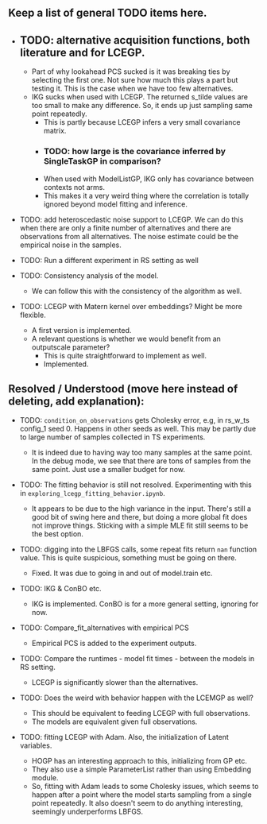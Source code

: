## Keep a list of general TODO items here.


- ## TODO: alternative acquisition functions, both literature and for LCEGP.
  - Part of why lookahead PCS sucked is it was breaking ties by selecting the first 
    one. Not sure how much this plays a part but testing it. This is the case when we 
    have too few alternatives.
  - IKG sucks when used with LCEGP. The returned s_tilde values are too small to make 
    any difference. So, it ends up just sampling same point repeatedly.
    - This is partly because LCEGP infers a very small covariance matrix. 
    - ### TODO: how large is the covariance inferred by SingleTaskGP in comparison?
    - When used with ModelListGP, IKG only has covariance between contexts not arms.
    - This makes it a very weird thing where the correlation is totally ignored beyond 
      model fitting and inference.

- TODO: add heteroscedastic noise support to LCEGP. We can do this when there are only 
  a finite number of alternatives and there are observations from all alternatives.
  The noise estimate could be the empirical noise in the samples.

- TODO: Run a different experiment in RS setting as well

- TODO: Consistency analysis of the model.
  - We can follow this with the consistency of the algorithm as well.

- TODO: LCEGP with Matern kernel over embeddings? Might be more flexible.
  - A first version is implemented. 
  - A relevant questions is whether we would benefit from an outputscale parameter?
    - This is quite straightforward to implement as well.
    - Implemented.
  

## Resolved / Understood (move here instead of deleting, add explanation):

- TODO: `condition_on_observations` gets Cholesky error, e.g, in rs_w_ts config_1 seed 0. 
  Happens in other seeds as well.
  This may be partly due to large number of samples collected in TS experiments.
  - It is indeed due to having way too many samples at the same point. In the debug 
    mode, we see that there are tons of samples from the same point. Just use a 
    smaller budget for now.
    
- TODO: The fitting behavior is still not resolved. Experimenting with this in 
  `exploring_lcegp_fitting_behavior.ipynb`.
    - It appears to be due to the high variance in the input. There's still a good bit 
      of swing here and there, but doing a more global fit does not improve things. 
      Sticking with a simple MLE fit still seems to be the best option.
      
- TODO: digging into the LBFGS calls, some repeat fits return `nan` function value. 
  This is quite suspicious, something must be going on there. 
    - Fixed. It was due to going in and out of model.train etc. 
  
- TODO: IKG & ConBO etc.
  - IKG is implemented. ConBO is for a more general setting, ignoring for now.
  
- TODO: Compare_fit_alternatives with empirical PCS
  - Empirical PCS is added to the experiment outputs.
  
- TODO: Compare the runtimes - model fit times - between the models in RS setting.
  - LCEGP is significantly slower than the alternatives.
  
- TODO: Does the weird with behavior happen with the LCEMGP as well?
  - This should be equivalent to feeding LCEGP with full observations.
  - The models are equivalent given full observations. 
  
- TODO: fitting LCEGP with Adam. Also, the initialization of Latent variables. 
  - HOGP has an interesting approach to this, initializing from GP etc.
  - They also use a simple ParameterList rather than using Embedding module.
  - So, fitting with Adam leads to some Cholesky issues, which seems to happen after a 
    point where the model starts sampling from a single point repeatedly. It also 
    doesn't seem to do anything interesting, seemingly underperforms LBFGS.